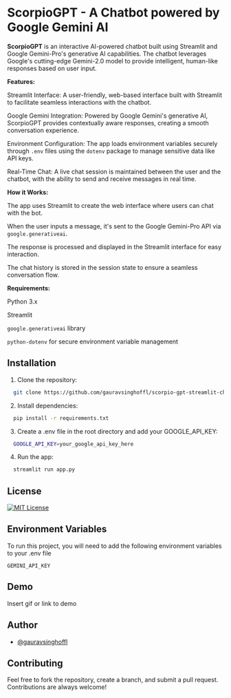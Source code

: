 
# ScorpioGPT - A Chatbot powered by Google Gemini AI

**ScorpioGPT** is an interactive AI-powered chatbot built using Streamlit and Google Gemini-Pro's generative AI capabilities. The chatbot leverages Google's cutting-edge Gemini-2.0 model to provide intelligent, human-like responses based on user input.

**Features:**

Streamlit Interface: A user-friendly, web-based interface built with Streamlit to facilitate seamless interactions with the chatbot.

Google Gemini Integration: Powered by Google Gemini's generative AI, ScorpioGPT provides contextually aware responses, creating a smooth conversation experience.

Environment Configuration: The app loads environment variables securely through `.env` files using the `dotenv` package to manage sensitive data like API keys.

Real-Time Chat: A live chat session is maintained between the user and the chatbot, with the ability to send and receive messages in real time.

**How it Works:**

The app uses Streamlit to create the web interface where users can chat with the bot.

When the user inputs a message, it's sent to the Google Gemini-Pro API via `google.generativeai`.

The response is processed and displayed in the Streamlit interface for easy interaction.

The chat history is stored in the session state to ensure a seamless conversation flow.

**Requirements:**

Python 3.x

Streamlit

`google.generativeai` library

`python-dotenv` for secure environment variable management


## Installation

1. Clone the repository:

```bash
  git clone https://github.com/gauravsinghoffl/scorpio-gpt-streamlit-chatbot.git

```

2. Install dependencies:

```bash
  pip install -r requirements.txt

```
3. Create a .env file in the root directory and add your GOOGLE_API_KEY:

```bash
  GOOGLE_API_KEY=your_google_api_key_here

```
4. Run the app:
```bash
  streamlit run app.py

```
## License

[![MIT License](https://img.shields.io/badge/License-MIT-green.svg)](https://choosealicense.com/licenses/mit/)


## Environment Variables

To run this project, you will need to add the following environment variables to your .env file

`GEMINI_API_KEY`




## Demo

Insert gif or link to demo
## Author

- [@gauravsinghoffl](https://www.github.com/gauravsinghoffl)


## Contributing

Feel free to fork the repository, create a branch, and submit a pull request. Contributions are always welcome!

